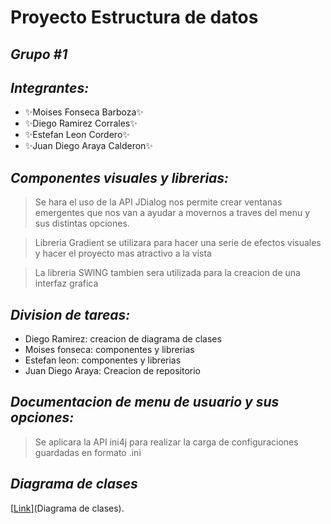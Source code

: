 # Proyecto Estructura de datos
## _Grupo #1_
## _Integrantes:_
- ✨Moises Fonseca Barboza✨
- ✨Diego Ramirez Corrales✨
- ✨Estefan Leon Cordero✨ 
- ✨Juan Diego Araya Calderon✨
## _Componentes visuales y librerias:_
>Se hara el uso de la API JDialog nos permite crear
>ventanas emergentes que nos van a ayudar a movernos a 
>traves del menu y sus distintas opciones.

>Libreria Gradient se utilizara para hacer una serie de efectos
>visuales y hacer el proyecto mas atractivo a la vista

>La libreria SWING tambien sera utilizada para la creacion de una interfaz grafica


## _Division de tareas:_
- Diego Ramirez: creacion de diagrama de clases
- Moises fonseca: componentes y librerias
- Estefan leon: componentes y librerias
- Juan Diego Araya: Creacion de repositorio

## _Documentacion de menu de usuario y sus opciones:_
>Se aplicara la API ini4j para realizar
>la carga de configuraciones guardadas en formato .ini


## _Diagrama de clases_

[[Link](https://viewer.diagrams.net/?tags=%7B%7D&target=blank&highlight=0000ff&edit=_blank&layers=1&nav=1&title=Diagrama%20sin%20t%C3%ADtulo.drawio#R7ZtbU9s4FMc%2FTWZ2H9jxJRf6mAvQpZSlDQVm3xRbSQSy5coKIXz6HtnyLXZjJzhLlniGAfv4SLJ0%2Fkf6ISUtc%2Bi8XHDkzb8yG9OWodkvLXPUMgzD7JzCH2lZhZZP5qfQMOPEDk16YhiTV6yMmrIuiI39jKNgjAriZY0Wc11siYwNcc6WWbcpo9lWPTTDOcPYQjRvvSe2mIfWU6OX2D9jMptHLetd1T8HRc6qJ%2F4c2WyZMplnLXPIGRPhlfMyxFQOXjQu93%2Bv7unVU%2Ffi8pv%2FE%2F0YfLm9vjsJKzvfpkjcBY5dsXPVr0%2FT88937ccH7%2Bb821K76E8uT1QR7RnRhRqvG8x95qoei1U0jP6SOBS5cDeYMleM1RMYhAGiZObCtQVvhzkYnjEXBCLQVw8E88BqzQm1r9CKLWQffIGsp%2BhuMGecvEK1iMIjHQzwmAslJqOb8RjLkmDWwMqxDz430cDosekK%2BUL5WIxS5PlkErywdHEQnxF3wIRgTlQRW7g2ttVdHOngRnD2FGtHlq8YDhU2ORr4JSVGFZ4LzBws%2BApc1FPTbIdFVKrpHRWeZSJcvats87RoTZWkSCXLLK47bu47JBdyZzAIcXuGqWXba1dsDyKSaQ5RCLyLBB7IYfTTMoSLVFcTUyDOLYSq54TqLSaUWHLmoMiHNrWviOR1C0MvUhqleCp%2Bq1DfQxZxZ1eBz6idWL6rrksTg7JTGqhjTmwbu4F6BBIoFJiUjMeIK4Kx6QzgB0ZwqP3VaXXghYZwryf38CPduRgyF4QGPZDtYFDvEksFF2htYx6Xa22VDeG2oU4rKxPjbQPazgU0FztKgvlmLpxkWljPxZLAOhAiWV0UyVsZ6NGJnou2mY%2B2WRBZiiaY3jCfCMJk%2FTz0XYv4ewW1Y1QL6obZ4k0x7eRiegtdlCt%2B%2BCewaS5ewm%2F55I8%2F5WAMjVYfXhKEZupyjMeCQxTABctFAsYZ%2B3HZVm%2FQ6o2aLK8oiG7FCT2a%2BGtXRDeniLFY2LKXFQFDawCjPsDQjeyCb1bVRyyk7QBDXwMM8%2FRwAaNXDhhDRhHMU1QK6hYuZiI1fR3njNStLMFD4Y5PDXfUHtT35g49%2F2%2Bsx8kzzBdgvGY2y2etoU3lKODgOkaP1GWFCoiLaDAnlNchQwEYhBzkst%2B7RxPOM4PuAv%2B4sLQgDpS02f1Wbs9gv6r7hDGKkasA6w60h0rLpN9fOn%2Bw2S5NHO19ZUnlxVargca%2BjP%2FtP3j92Ylxcfn6%2BNCd%2FLx%2BKljjGho7nO2eI6WxQqWeltPYDTlmGtuY3wdJY4Vv3NBY%2FUH9D2ms8IV3ojGLOHvjKOSRLTCqoncNFLW%2B8fXhpq0SrKpH7u%2BPVbrRcNUBcVVnnXOKFHJapJDeh%2Bcq3awAVshHj5iz42apOKnfBFOFMtsXTOnNmdoewlqEU0Vh3RtO5U%2FVEh6Kz8pc5kx4ld2suATyoHFiM78ydmEb2du0EJ3f%2FQMRDbJ665IjuCCbSC8umuCYTXwLSdUJWH0qlDzzpWM86YWN50t%2BsFlwFzTbPncqr7z7Y7PmBPKQ2EzXs6zU7eUVYhQqZNMR9QdhswpHkGdqYjxyNqvj2LFYZntjs%2FyOZsNmbw5rAZsVhnVvbJbfv3wLm6U%2FYJAASbJHBo9Habqpgm4V6rxmVWuNpqO4azMsroPele59lbwHVDTMda%2BmStf7d3wHmDWlWwHOFaZbzHi1J1z0AaYG5w4C59rdcpw71q226Jsnm3Au%2BHjsUaNcnND%2Fn222iNwalKszrO%2B9zWYU7IzHEHVOKOr7BPrMZNpO4VavwF4FxYzdipnb7J4tJqAj%2BV9i3xILuUCV4dxag4BN0qKX4ldxOWPHcmZpuTR2%2Fsh2smG6HfNun1t0cJt8PTJcV5MvmZpnvwA%3D)](Diagrama de clases).

